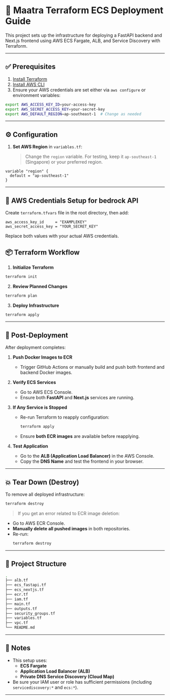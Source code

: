 # 🚀 Maatra Terraform ECS Deployment Guide

This project sets up the infrastructure for deploying a FastAPI backend and Next.js frontend using AWS ECS Fargate, ALB, and Service Discovery with Terraform.

---

## ✅ Prerequisites

1. [Install Terraform](https://developer.hashicorp.com/terraform/downloads)
2. [Install AWS CLI](https://docs.aws.amazon.com/cli/latest/userguide/install-cliv2.html)
3. Ensure your AWS credentials are set either via `aws configure` or environment variables:

```bash
export AWS_ACCESS_KEY_ID=your-access-key
export AWS_SECRET_ACCESS_KEY=your-secret-key
export AWS_DEFAULT_REGION=ap-southeast-1  # Change as needed
```

---

## ⚙️ Configuration

1. **Set AWS Region** in `variables.tf`:
   > Change the `region` variable. For testing, keep it `ap-southeast-1` (Singapore) or your preferred region.

```hcl
variable "region" {
  default = "ap-southeast-1"
}
```

---

## 🔐 AWS Credentials Setup for bedrock API
Create `terraform.tfvars` file in the root directory, then add:

```hcl
aws_access_key_id     = "EXAMPLEKEY"
aws_secret_access_key = "YOUR_SECRET_KEY"
```
Replace both values with your actual AWS credentials.

## 📦 Terraform Workflow

1. **Initialize Terraform**

```bash
terraform init
```

2. **Review Planned Changes**

```bash
terraform plan
```

3. **Deploy Infrastructure**

```bash
terraform apply
```

---

## 🐳 Post-Deployment

After deployment completes:

1. **Push Docker Images to ECR**
   - Trigger GitHub Actions or manually build and push both frontend and backend Docker images.

2. **Verify ECS Services**
   - Go to AWS ECS Console.
   - Ensure both **FastAPI** and **Next.js** services are running.

3. **If Any Service is Stopped**
   - Re-run Terraform to reapply configuration:
     ```bash
     terraform apply
     ```
   - Ensure **both ECR images** are available before reapplying.

4. **Test Application**
   - Go to the **ALB (Application Load Balancer)** in the AWS Console.
   - Copy the **DNS Name** and test the frontend in your browser.

---

## 💥 Tear Down (Destroy)

To remove all deployed infrastructure:

```bash
terraform destroy
```

> If you get an error related to ECR image deletion:
- Go to AWS ECR Console.
- **Manually delete all pushed images** in both repositories.
- Re-run:
  ```bash
  terraform destroy
  ```

---

## 📁 Project Structure

```bash
.
├── alb.tf
├── ecs_fastapi.tf
├── ecs_nextjs.tf
├── ecr.tf
├── iam.tf
├── main.tf
├── outputs.tf
├── security_groups.tf
├── variables.tf
├── vpc.tf
└── README.md
```

---

## 📌 Notes

- This setup uses:
  - **ECS Fargate**
  - **Application Load Balancer (ALB)**
  - **Private DNS Service Discovery (Cloud Map)**
- Be sure your IAM user or role has sufficient permissions (including `servicediscovery:*` and `ecs:*`).

---
